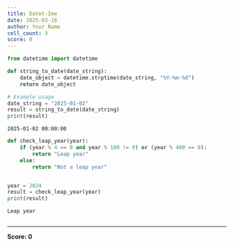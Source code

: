 ```yaml
---
title: Datet-Ime
date: 2025-03-16
author: Your Name
cell_count: 3
score: 0
---
```


```python
from datetime import datetime

def string_to_date(date_string):
    date_object = datetime.strptime(date_string, "%Y-%m-%d")
    return date_object

# Example usage
date_string = "2025-01-02"
result = string_to_date(date_string)
print(result)
```

    2025-01-02 00:00:00



```python
def check_leap_year(year):
    if (year % 4 == 0 and year % 100 != 0) or (year % 400 == 0):
        return "Leap year"
    else:
        return "Not a leap year"


year = 2024
result = check_leap_year(year)
print(result)

```

    Leap year



```python

```


---
**Score: 0**
